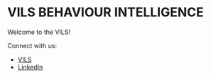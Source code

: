 # VILS BEHAVIOUR INTELLIGENCE

Welcome to the VILS!

Connect with us:

- [VILS](https://vils.ai/)
- [LinkedIn](https://in.linkedin.com/company/vils-ait)
